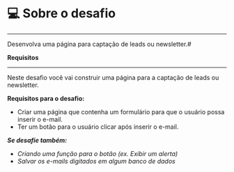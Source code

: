 # 💻 Sobre o desafio

---

Desenvolva uma página para captação de leads ou newsletter.#

 **Requisitos**

---

Neste desafio você vai construir uma página para a captação de leads ou newsletter.

**Requisitos para o desafio:**

- Criar uma página que contenha um formulário para que o usuário possa inserir o e-mail.
- Ter um botão para o usuário clicar após inserir o e-mail.

***Se desafie também:***

- *Criando uma função para o botão (ex. Exibir um alerta)*
- *Salvar os e-mails digitados em algum banco de dados*